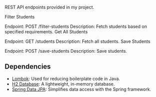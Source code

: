 REST API endpoints provided in my project.

Filter Students

Endpoint: POST /filter-students
Description: Fetch students based on specified requirements.
Get All Students

Endpoint: GET /students
Description: Fetch all students.
Save Students

Endpoint: POST /save-students
Description: Save students.

## Dependencies

- [Lombok](https://projectlombok.org/): Used for reducing boilerplate code in Java.
- [H2 Database](https://www.h2database.com/): A lightweight, in-memory database.
- [Spring Data JPA](https://spring.io/projects/spring-data-jpa): Simplifies data access with the Spring framework.


